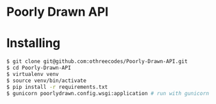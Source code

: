 # Poorly Drawn API

# Installing
```sh
$ git clone git@github.com:othreecodes/Poorly-Drawn-API.git
$ cd Poorly-Drawn-API
$ virtualenv venv
$ source venv/bin/activate
$ pip install -r requirements.txt
$ gunicorn poorlydrawn.config.wsgi:application # run with gunicorn

```